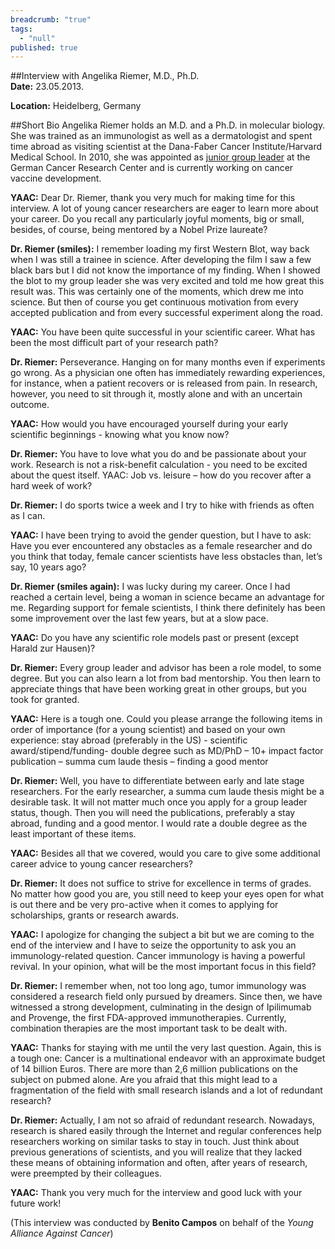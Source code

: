 ```yaml
---
breadcrumb: "true"
tags: 
  - "null"
published: true
---
```





##Interview with Angelika Riemer, M.D., Ph.D.    
**Date:** 23.05.2013.   

**Location:** Heidelberg, Germany   


##Short Bio
Angelika Riemer holds an M.D. and a Ph.D. in molecular biology. She was trained as an immunologist as well as a dermatologist and spent time abroad as visiting scientist at the Dana-Faber Cancer Institute/Harvard Medical School. In 2010, she was appointed as [junior group leader](http://www.dkfz.de/en/immuntherapie-immunpraevention/index.php) at the German Cancer Research Center and is currently working on cancer vaccine development.

**YAAC:** Dear Dr. Riemer, thank you very much for making time for this interview. A lot of young cancer researchers are eager to learn more about your career. Do you recall any particularly joyful moments, big or small, besides, of course, being mentored by a Nobel Prize laureate?   

**Dr. Riemer (smiles):** I remember loading my first Western Blot, way back when I was still a trainee in science. After developing the film I saw a few black bars but I did not know the importance of my finding. When I showed the blot to my group leader she was very excited and told me how great this result was. This was certainly one of the moments, which drew me into science. But then of course you get continuous motivation from every accepted publication and from every successful experiment along the road.   

**YAAC:** You have been quite successful in your scientific career. What has been the most difficult part of your research path?    

**Dr. Riemer:** Perseverance. Hanging on for many months even if experiments go wrong. As a physician one often has immediately rewarding experiences, for instance, when a patient recovers or is released from pain. In research, however, you need to sit through it, mostly alone and with an uncertain outcome.    

**YAAC:** How would you have encouraged yourself during your early scientific beginnings  - knowing what you know now?    

**Dr. Riemer:** You have to love what you do and be passionate about your work. Research is not a risk-benefit calculation - you need to be excited about the quest itself.
YAAC: Job vs. leisure – how do you recover after a hard week of work?    

**Dr. Riemer:** I do sports twice a week and I try to hike with friends as often as I can.   

**YAAC:** I have been trying to avoid the gender question, but I have to ask: Have you ever encountered any obstacles as a female researcher and do you think that today, female cancer scientists have less obstacles than, let’s say, 10 years ago?   

**Dr. Riemer (smiles again):** I was lucky during my career. Once I had reached a certain level, being a woman in science became an advantage for me. Regarding support for female scientists, I think there definitely has been some improvement over the last few years, but at a slow pace.   

**YAAC:** Do you have any scientific role models past or present (except Harald zur Hausen)?  

**Dr. Riemer:** Every group leader and advisor has been a role model, to some degree. But you can also learn a lot from bad mentorship. You then learn to appreciate things that have been working great in other groups, but you took for granted.   

**YAAC:** Here is a tough one. Could you please arrange the following items in order of importance (for a young scientist) and based on your own experience: 
stay abroad (preferably in the US) - scientific award/stipend/funding- double degree such as MD/PhD – 10+ impact factor publication – summa cum laude thesis – finding a good mentor    

**Dr. Riemer:** Well, you have to differentiate between early and late stage researchers. For the early researcher, a  summa cum laude thesis might be a desirable task. It will not matter much once you apply for a group leader status, though. Then you will need the publications, preferably a stay abroad, funding and a good mentor. I would rate a double degree as the least important of these items.   

**YAAC:** Besides all that we covered, would you care to give some additional career advice to young cancer researchers?   

**Dr. Riemer:** It does not suffice to strive for excellence in terms of grades. No matter how good you are, you still need to keep your eyes open for what is out there and be very pro-active when it comes to applying for scholarships, grants or research awards.   

**YAAC:** I apologize for changing the subject a bit but we are coming to the end of the interview and I have to seize the opportunity to ask you an immunology-related question. Cancer immunology is having a powerful revival. In your opinion, what will be the most important focus in this field?   

**Dr. Riemer:** I remember when, not too long ago, tumor immunology was considered a research field only pursued by dreamers. Since then, we have witnessed a strong development, culminating in the design of Ipilimumab and Provenge, the first FDA-approved immunotherapies. Currently, combination therapies are the most important task to be dealt with.   

**YAAC:** Thanks for staying with me until the very last question. Again, this is a tough one: Cancer is a multinational endeavor with an approximate budget of 14 billion Euros. There are more than 2,6 million publications on the subject on pubmed alone. Are you afraid that this might lead to a fragmentation of the field with small research islands and a lot of redundant research?   

**Dr. Riemer:** Actually, I am not so afraid of redundant research. Nowadays, research is shared easily through the Internet and regular conferences help researchers working on similar tasks to stay in touch. Just think about previous generations of scientists, and you will realize that they lacked these means of obtaining information and often, after years of research, were preempted by their colleagues.    

**YAAC:** Thank you very much for the interview and good luck with your future work!

(This interview was conducted by **Benito Campos** on behalf of the _Young Alliance Against Cancer_)
